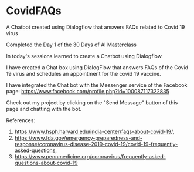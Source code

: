 # CovidFAQs
A Chatbot created using Dialogflow that answers FAQs related to Covid 19 virus

Completed the Day 1 of the 30 Days of AI Masterclass

In today's sessions learned to create a Chatbot using Dialogflow. 

I have created a Chat box using DialogFlow that answers FAQs of the Covid 19 virus and schedules an appointment for the covid 19 vaccine.

I have integrated the Chat bot with the Messenger service of the Facebook page: https://www.facebook.com/profile.php?id=100087117322835

Check out my project by clicking on the "Send Message" button of this page and chatting with the bot.

References:
1. https://www.hsph.harvard.edu/india-center/faqs-about-covid-19/, 
2. https://www.fda.gov/emergency-preparedness-and-response/coronavirus-disease-2019-covid-19/covid-19-frequently-asked-questions, 
3. https://www.pennmedicine.org/coronavirus/frequently-asked-questions-about-covid-19
